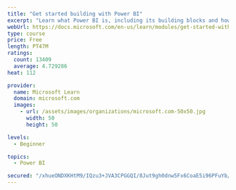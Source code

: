 ```yaml
---
title: "Get started building with Power BI"
excerpt: "Learn what Power BI is, including its building blocks and how they work together."
webUrl: https://docs.microsoft.com/en-us/learn/modules/get-started-with-power-bi/
type: course
price: Free
length: PT47M
ratings:
  count: 13409
  average: 4.729286
heat: 112

provider:
  name: Microsoft Learn
  domain: microsoft.com
  images:
    - url: /assets/images/organizations/microsoft.com-50x50.jpg
      width: 50
      height: 50

levels:
  - Beginner

topics:
  - Power BI

secured: "/xhueONDXKHtM9/IQzu3+JVA3CPGGQI/8Jut9gh0dnw5Fx6CoaE5i96PFuYb/hguEi9T0pvfrXNcV/K+XHpCLhRHPZRWN3IC1AmLFi0XCJIFoYoZIS/ZkUJhrZ+heFeVQwAeK6+WxERqD7MjVzUr8k6YGLr7RQ5iC0M2OuXTWDPznPjV03tPcS0EU06tHn1xZAGJVTCjSxUhYC35oV9Gu7jg9Y2ZkzSCbZXvwDl/OG7VeIKxyb16usIOQP44r6hgXNdxTfUVHetlPiScZd0MiUDkEa/F+bYdSKueqAepkdi0F0PQ+gktzLsBymrtdPPvwAk+lunVz6cHlRwWv8GMbtRgDnlP7rdgI3pb6P2hmkykLX9pQ90q0Konp/ltTycV9kytK77uY6AMN7Q9FfkVug==;raCqh3wN8WnvbvD1S4HgZw=="
---
```


